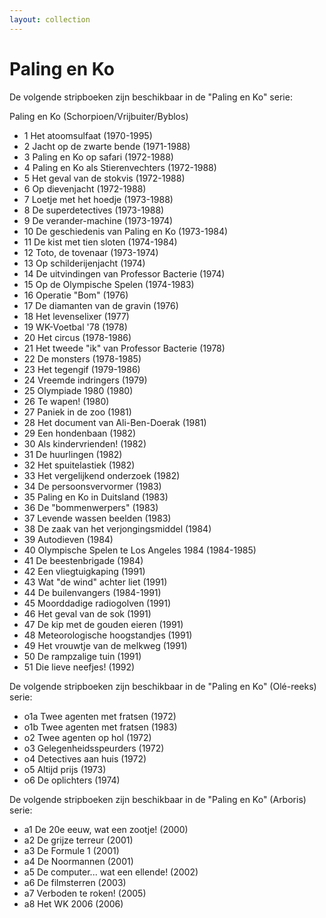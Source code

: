 ```yaml
---
layout: collection
---
```


# Paling en Ko

De volgende stripboeken zijn beschikbaar in de "Paling en Ko" serie:

 Paling en Ko (Schorpioen/Vrijbuiter/Byblos)

- 1 Het atoomsulfaat (1970-1995)
- 2 Jacht op de zwarte bende (1971-1988)
- 3 Paling en Ko op safari (1972-1988)
- 4 Paling en Ko als Stierenvechters (1972-1988)
- 5 Het geval van de stokvis (1972-1988)
- 6 Op dievenjacht (1972-1988)
- 7 Loetje met het hoedje (1973-1988)
- 8 De superdetectives (1973-1988)
- 9 De verander-machine (1973-1974)
- 10 De geschiedenis van Paling en Ko (1973-1984)
- 11 De kist met tien sloten (1974-1984)
- 12 Toto, de tovenaar (1973-1974)
- 13 Op schilderijenjacht (1974)
- 14 De uitvindingen van Professor Bacterie (1974)
- 15 Op de Olympische Spelen (1974-1983)
- 16 Operatie "Bom" (1976)
- 17 De diamanten van de gravin (1976)
- 18 Het levenselixer (1977)
- 19 WK-Voetbal '78 (1978)
- 20 Het circus (1978-1986)
- 21 Het tweede "ik" van Professor Bacterie (1978)
- 22 De monsters (1978-1985)
- 23 Het tegengif (1979-1986)
- 24 Vreemde indringers (1979)
- 25 Olympiade 1980 (1980)
- 26 Te wapen! (1980)
- 27 Paniek in de zoo (1981)
- 28 Het document van Ali-Ben-Doerak (1981)
- 29 Een hondenbaan (1982)
- 30 Als kindervrienden! (1982)
- 31 De huurlingen (1982)
- 32 Het spuitelastiek (1982)
- 33 Het vergelijkend onderzoek (1982)
- 34 De persoonsvervormer (1983)
- 35 Paling en Ko in Duitsland (1983)
- 36 De "bommenwerpers" (1983)
- 37 Levende wassen beelden (1983)
- 38 De zaak van het verjongingsmiddel (1984)
- 39 Autodieven (1984)
- 40 Olympische Spelen te Los Angeles 1984 (1984-1985)
- 41 De beestenbrigade (1984)
- 42 Een vliegtuigkaping (1991)
- 43 Wat "de wind" achter liet (1991)
- 44 De builenvangers (1984-1991)
- 45 Moorddadige radiogolven (1991)
- 46 Het geval van de sok (1991)
- 47 De kip met de gouden eieren (1991)
- 48 Meteorologische hoogstandjes (1991)
- 49 Het vrouwtje van de melkweg (1991)
- 50 De rampzalige tuin (1991)
- 51 Die lieve neefjes! (1992)

De volgende stripboeken zijn beschikbaar in de "Paling en Ko" (Olé-reeks) serie:

- o1a Twee agenten met fratsen (1972)
- o1b Twee agenten met fratsen (1983)
- o2 Twee agenten op hol (1972)
- o3 Gelegenheidsspeurders (1972)
- o4 Detectives aan huis (1972)
- o5 Altijd prijs (1973)
- o6 De oplichters (1974)

De volgende stripboeken zijn beschikbaar in de "Paling en Ko" (Arboris) serie:

- a1 De 20e eeuw, wat een zootje! (2000)
- a2 De grijze terreur (2001)
- a3 De Formule 1 (2001)
- a4 De Noormannen (2001)
- a5 De computer... wat een ellende! (2002)
- a6 De filmsterren (2003)
- a7 Verboden te roken! (2005)
- a8 Het WK 2006 (2006)
